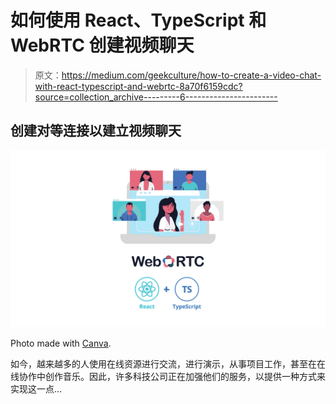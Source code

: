 # 如何使用 React、TypeScript 和 WebRTC 创建视频聊天

> 原文：<https://medium.com/geekculture/how-to-create-a-video-chat-with-react-typescript-and-webrtc-8a70f6159cdc?source=collection_archive---------6----------------------->

## 创建对等连接以建立视频聊天

![](img/4c8fb866bc868f4a834cb9aa9101fe7e.png)

Photo made with [Canva](https://www.canva.com/).

如今，越来越多的人使用在线资源进行交流，进行演示，从事项目工作，甚至在在线协作中创作音乐。因此，许多科技公司正在加强他们的服务，以提供一种方式来实现这一点…